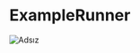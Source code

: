 # ExampleRunner
![Adsız](https://user-images.githubusercontent.com/91760786/155840989-947c103a-21b6-469a-97e0-c1d51a8e5ca7.jpg)
